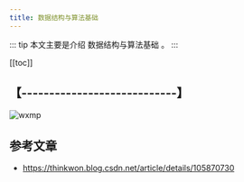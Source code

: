 ```yaml
---
title: 数据结构与算法基础
---
```


::: tip
本文主要是介绍 数据结构与算法基础 。
:::

[[toc]]

## 【----------------------------】
<img class= "zoom-custom-imgs" :src="$withBase('/assets/img/ac/aibigscreen/sumcase-1.png')" alt="wxmp">


## 参考文章
* https://thinkwon.blog.csdn.net/article/details/105870730